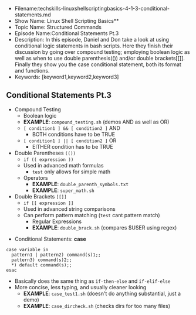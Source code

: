 + Filename:techskills-linuxshellscriptingbasics-4-1-3-conditional-statements.md
+ Show Name: Linux Shell Scripting Basics**
+ Topic Name: Structured Commands
+ Episode Name:Conditional Statements Pt.3
+ Description: In this episode, Daniel and Don take a look at using conditional 
logic statements in bash scripts. Here they finish their discussion by going 
over compound testing; employing boolean logic as well as when to use double
parenthesis(()) and/or double brackets[[]]. Finally they show you the case 
conditional statement, both its format and functions.
+ Keywords: [keyword1,keyword2,keyword3]


Conditional Statements Pt.3
--------------------------------------------------------------------------------


- Compound Testing
  + Boolean logic
  + **EXAMPLE**: `compound_testing.sh` (demos AND as well as OR)
  + `[ condition1 ] && [ condition2 ]` AND
    - BOTH conditions have to be TRUE
  + `[ condition1 ] || [ condition2 ]` OR
    - EITHER condition has to be TRUE
- Double Parentheses `(())`
  + `if (( expression ))`
  + Used in advanced math formulas
    - `test` only allows for simple math
  + Operators
    - **EXAMPLE**: `double_parenth_symbols.txt`
    - **EXAMPLE**: `super_math.sh`
- Double Brackets `[[]]`
  + `if [[ expression ]]`
  + Used in advanced string comparisons
  + Can perform pattern matching (`test` cant pattern match)
    - Regular Expressions
    - **EXAMPLE**: `double_brack.sh` (compares $USER using regex)


+ Conditional Statements: **case**
```
case variable in
  pattern1 | pattern2) command(s)1;;
  pattern3) command(s)2;;
  *) default command(s);;
esac
```
  + Basically does the same thing as `if-then-else` and `if-elif-else`
  + More concise, less typing, and usually cleaner looking
    - **EXAMPLE**: `case_test1.sh` (doesn't do anything substantial, just a demo)
    - **EXAMPLE**: `case_dircheck.sh` (checks dirs for too many files)
